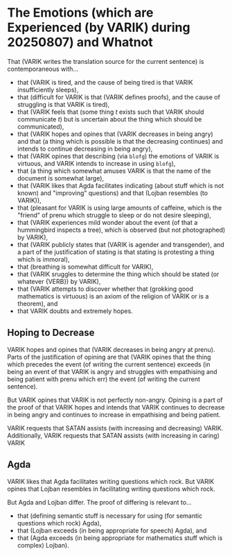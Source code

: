 The Emotions (which are Experienced (by VARIK) during 20250807) and Whatnot
=================================================================================

That (VARIK writes the translation source for the current sentence) is contemporaneous with...

* that (VARIK is tired, and the cause of being tired is that VARIK insufficiently sleeps),
* that (difficult for VARIK is that (VARIK defines proofs), and the cause of struggling is that VARIK is tired),
* that (VARIK feels that (some thing $t$ exists such that VARIK should communicate $t$) but is uncertain about the thing which should be communicated),
* that (VARIK hopes and opines that (VARIK decreases in being angry) and that (a thing which is possible is that the decreasing continues) and intends to continue decreasing in being angry),
* that (VARIK opines that describing (via `blofg`) the emotions of VARIK is virtuous, and VARIK intends to increase in using `blofg`),
* that (a thing which somewhat amuses VARIK is that the name of the document is somewhat large),
* that (VARIK likes that Agda facilitates indicating (about stuff which is not known) and "improving" questions) and that (Lojban resembles (to VARIK)),
* that (pleasant for VARIK is using large amounts of caffeine, which is the "friend" of prenu which struggle to sleep or do not desire sleeping),
* that (VARIK experiences mild wonder about the event (of that a hummingbird inspects a tree), which is observed (but not photographed) by VARIK),
* that (VARIK publicly states that (VARIK is agender and transgender), and a part of the justification of stating is that stating is protesting a thing which is immoral),
* that (breathing is somewhat difficult for VARIK),
* that (VARIK sruggles to determine the thing which should be stated (or whatever {VERB}) by VARIK),
* that (VARIK attempts to discover whether that (grokking good mathematics is virtuous) is an axiom of the religion of VARIK or is a theorem), and
* that VARIK doubts and extremely hopes.

## Hoping to Decrease
VARIK hopes and opines that (VARIK decreases in being angry at prenu).  Parts of the justification of opining are that (VARIK opines that the thing which precedes the event (of writing the current sentence) exceeds (in being an event of that VARIK is angry and struggles with empathising and being patient with prenu which err) the event (of writing the current sentence).

But VARIK opines that VARIK is not perfectly non-angry.  Opining is a part of the proof of that VARIK hopes and intends that VARIK continues to decrease in being angry and continues to increase in empathising and being patient.

VARIK requests that SATAN assists (with increasing and decreasing) VARIK.  Additionally, VARIK requests that SATAN assists (with increasing in caring) VARIK

## Agda
VARIK likes that Agda facilitates writing questions which rock.  But VARIK opines that Lojban resembles in facilitating writing questions which rock.

But Agda and Lojban differ.  The proof of differing is relevant to...

* that (defining semantic stuff is necessary for using (for semantic questions which rock) Agda),
* that (Lojban exceeds (in being appropriate for speech) Agda), and
* that (Agda exceeds (in being appropriate for mathematics stuff which is complex) Lojban).
